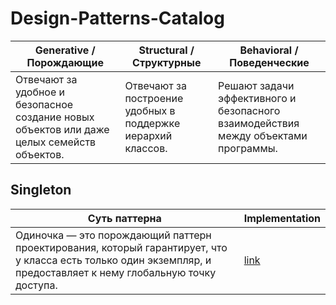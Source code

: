 # Design-Patterns-Catalog

| **Generative** / Порождающие | **Structural** / Структурные | **Behavioral** / Поведенческие | 
| --- | --- | --- |
| Отвечают за удобное и безопасное создание новых объектов или даже целых семейств объектов. | Отвечают за построение удобных в поддержке иерархий классов. | Решают задачи эффективного и безопасного взаимодействия между объектами программы. | 

## Singleton
| Суть паттерна | Implementation | 
| --- | --- | 
| Одиночка — это порождающий паттерн проектирования, который гарантирует, что у класса есть только один экземпляр, и предоставляет к нему глобальную точку доступа. | [link]() | 
